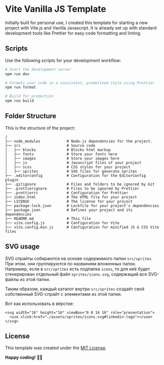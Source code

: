 # Vite Vanilla JS Template

Initially built for personal use, I created this template for starting a new project with Vite.js and Vanilla Javascript.
It is already set up with standard development tools like Prettier for easy code formatting and linting.

## Scripts

Use the following scripts for your development workflow:

```bash
# Start the development server
npm run dev

# Formats your code in a consistent, predefined style using Prettier
npm run format

# Build for production
npm run build
```

## Folder Structure

This is the structure of the project:

```plaintext
/
├── node_modules            # Node.js dependencies for the project.
├── src                     # Source code
│   ├── blocks              # Blocks html markup
│   ├── fonts               # Store your fonts here
│   ├── images              # Store your images here
│   ├── js                  # Javascript files of your project
│   ├── scss                # CSS styles for your project
│   ├── sprites             # SVG files for generate sprites
├── .editorconfig           # Configuration for the EditorConfig plugin
├── .gitignore              # Files and folders to be ignored by Git
├── .prettierignore         # Files to be ignored by Prettier
├── .prettierrc             # Configuration for Prettier
├── index.html              # The HTML file for your project
├── LICENSE                 # The license for your project
├── package-lock.json       # Lockfile for your project's dependencies
├── package.json            # Defines your project and its dependencies
├── README.md               # This file
├── vite.config.js          # Configuration for Vite
├── vite.config.min.js      # Configuration for minified JS & CSS Vite files
```

## SVG usage

SVG спрайты собираются на основе содержимого папки `src/sprites`. При этом, они группируются по
названиям вложенных папок. Например, если в `src/sprites` есть подпапка `icons`, то для неё будет
сгенерирован отдельный файл `sprites/icons.svg`, содержащий все SVG-файлы из этой папки.

Таким образом, каждый каталог внутри `src/sprites` создаёт свой собственный SVG-спрайт с элементами из этой папки.

Вот как использовать в вёрстке:

```
<svg width="16" height="16" viewBox="0 0 16 16" role="presentation">
  <use xlink:href="./assets/sprites/icons.svg#linkedin-logo"></use>
</svg>
```

## License

This template was created under the [MIT License](LICENSE.md).

**Happy coding!** 👨‍💻
